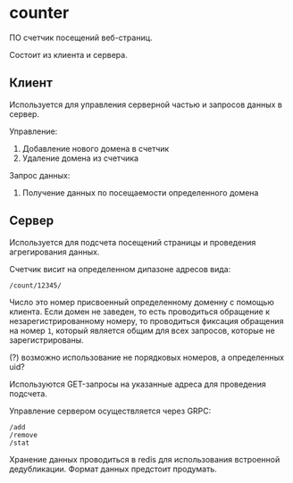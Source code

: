 # counter

ПО счетчик посещений веб-страниц.

Состоит из клиента и сервера.

## Клиент

Используется для управления серверной частью и запросов данных в сервер.

Управление:

 1. Добавление нового домена в счетчик
 2. Удаление домена из счетчика

Запрос данных:

 1. Получение данных по посещаемости определенного домена

## Сервер

Используется для подсчета посещений страницы и проведения агрегирования данных.

Счетчик висит на определенном дипазоне адресов вида:

```plain
/count/12345/
```

Число это номер присвоенный определенному доменну с помощью клиента. Если домен
не заведен, то есть проводиться обращение к незарегистрированному номеру, то
проводиться фиксация обращения на номер `1`, который является общим для всех
запросов, которые не зарегистрированы.

(?) возможно использование не порядковых номеров, а определенных uid?

Используются GET-запросы на указанные адреса для проведения подсчета.

Управление сервером осуществляется через GRPC:

```plain
/add
/remove
/stat
```

Хранение данных проводиться в redis для использования встроенной дедубликации.
Формат данных предстоит продумать.
